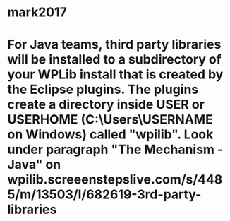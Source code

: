 # mark2017
# For Java teams, third party libraries will be installed to a subdirectory of your WPLib install that is created by the Eclipse plugins.  The plugins create a directory inside USER or USERHOME (C:\Users\USERNAME on Windows) called "wpilib".  Look under paragraph "The Mechanism - Java" on wpilib.screeenstepslive.com/s/4485/m/13503/I/682619-3rd-party-libraries
